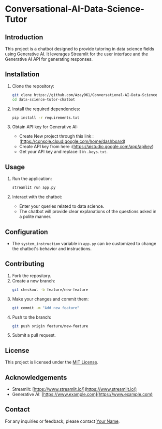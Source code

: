 # Conversational-AI-Data-Science-Tutor

## Introduction
This project is a chatbot designed to provide tutoring in data science fields using Generative AI. It leverages Streamlit for the user interface and the Generative AI API for generating responses.

## Installation
1. Clone the repository:
    ```bash
    git clone https://github.com/Azay961/Conversational-AI-Data-Science-Tutor.git
    cd data-science-tutor-chatbot
    ```

2. Install the required dependencies:
    ```bash
    pip install -r requirements.txt
    ```

3. Obtain API key for Generative AI:
   - Create New project through this link : (https://console.cloud.google.com/home/dashboard)
   - Create API key from here :(https://aistudio.google.com/app/apikey)
   - Get your API key and replace it in `.keys.txt`.

## Usage
1. Run the application:
    ```bash
    streamlit run app.py
    ```

2. Interact with the chatbot:
    - Enter your queries related to data science.
    - The chatbot will provide clear explanations of the questions asked in a polite manner.

## Configuration
- The `system_instruction` variable in `app.py` can be customized to change the chatbot's behavior and instructions.

## Contributing
1. Fork the repository.
2. Create a new branch:
    ```bash
    git checkout -b feature/new-feature
    ```
3. Make your changes and commit them:
    ```bash
    git commit -m "Add new feature"
    ```
4. Push to the branch:
    ```bash
    git push origin feature/new-feature
    ```
5. Submit a pull request.

## License
This project is licensed under the [MIT License](LICENSE).

## Acknowledgements
- Streamlit: [https://www.streamlit.io/](https://www.streamlit.io/)
- Generative AI: [https://www.example.com](https://www.example.com)

## Contact
For any inquiries or feedback, please contact [Your Name](mailto:youremail@example.com).
